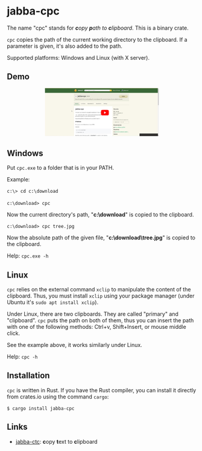 # jabba-cpc

The name "cpc" stands for _**c**opy **p**ath to **c**lipboard_. This is a binary crate.

`cpc` copies the path of the current working directory to the clipboard.
If a parameter is given, it's also added to the path.

Supported platforms: Windows and Linux (with X server).

## Demo

<div align="center">
  <a href="https://www.youtube.com/watch?v=iNdqZzs79FU"><img width="60%" src="https://raw.githubusercontent.com/jabbalaci/jabba-cpc/main/assets/youtube.jpg" alt="view demo on YouTube"></a>
</div>

## Windows

Put `cpc.exe` to a folder that is in your PATH.

Example:

```
c:\> cd c:\download

c:\download> cpc
```

Now the current directory's path, "**c:\download**" is copied to the clipboard.

```
c:\download> cpc tree.jpg
```

Now the absolute path of the given file, "**c:\download\tree.jpg**" is copied to the clipboard.

Help: `cpc.exe -h`

## Linux

`cpc` relies on the external command `xclip` to manipulate the content of the clipboard.
Thus, you must install `xclip` using your package manager (under Ubuntu it's
`sudo apt install xclip`).

Under Linux, there are two clipboards. They are called "primary" and "clipboard". `cpc`
puts the path on both of them, thus you can insert the path with one of the following
methods: Ctrl+v, Shift+Insert, or mouse middle click.

See the example above, it works similarly under Linux.

Help: `cpc -h`

## Installation

`cpc` is written in Rust. If you have the Rust compiler, you can install it directly
from crates.io using the command `cargo`:

    $ cargo install jabba-cpc

## Links

* [jabba-ctc](https://github.com/jabbalaci/jabba-ctc): **c**opy **t**ext to **c**lipboard

